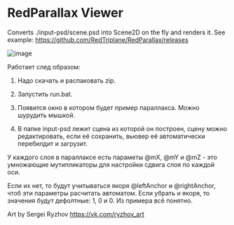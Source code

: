 # RedParallax Viewer

Converts ./input-psd/scene.psd into Scene2D on the fly and renders it.
See example: https://github.com/RedTriplane/RedParallax/releases

![image](https://cloud.githubusercontent.com/assets/1580663/20033859/2f8b47e4-a3ab-11e6-84cd-a578d603fc98.png)

Работает след образом:

1) Надо скачать и распаковать zip.

2) Запустить run.bat.

3) Появится окно в котором будет пример параллакса. Можно шурудить мышкой.

4) В папке input-psd лежит сцена из которой он построен, сцену можно редактировать, если её сохранить, вьювер её автоматически перебилдит и загрузит.

У каждого слоя в параллаксе есть параметы @mX, @mY и @mZ - это умножающие мутипликаторы для настройки сдвига слоя по каждой оси.

Если их нет, то будут учитываться якоря @leftAnchor и @rightAnchor, чтоб эти параметры расчитать автоматом.
Если убрать и якоря, то значения будут дефолтные: 1, 0 и 0.
Из примера всё понятно.

Art by Sergei Ryzhov https://vk.com/ryzhov_art

